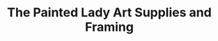 ---
title: "The Painted Lady Art Supplies and Framing"
url: /gibsons/the-painted-lady-art-supplies-and-framing/
shop: frame
---
